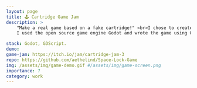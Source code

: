```yaml
---
layout: page
title: 🕹 Cartridge Game Jam
description: >
    "Make a real game based on a fake cartridge!" <br>I chose to create a game based on "Bus Line 22A, Destination: The Moon."
    I used the open source game engine Godot and wrote the game using GDScript, Godot's own language which is similar to Python.

stack: Godot, GDScript.
demo: 
game-jam: https://itch.io/jam/cartridge-jam-3
repo: https://github.com/aethelind/Space-Lock-Game
img: /assets/img/game-demo.gif #/assets/img/game-screen.png
importance: 7
category: work
---
```



